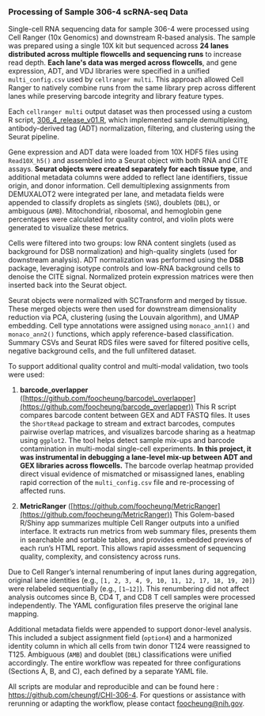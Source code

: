 ### Processing of Sample 306-4 scRNA-seq Data

Single-cell RNA sequencing data for sample 306-4 were processed using Cell Ranger (10x Genomics) and downstream R-based analysis. The sample was prepared using a single 10X kit but sequenced across **24 lanes distributed across multiple flowcells and sequencing runs** to increase read depth. **Each lane's data was merged across flowcells**, and gene expression, ADT, and VDJ libraries were specified in a unified `multi_config.csv` used by `cellranger multi`. This approach allowed Cell Ranger to natively combine runs from the same library prep across different lanes while preserving barcode integrity and library feature types.

Each `cellranger multi` output dataset was then processed using a custom R script, [306_4_release_v01.R](https://github.com/cheungf/CHI-306-4), which implemented sample demultiplexing, antibody-derived tag (ADT) normalization, filtering, and clustering using the Seurat pipeline.

Gene expression and ADT data were loaded from 10X HDF5 files using `Read10X_h5()` and assembled into a Seurat object with both RNA and CITE assays. **Seurat objects were created separately for each tissue type**, and additional metadata columns were added to reflect lane identifiers, tissue origin, and donor information. Cell demultiplexing assignments from DEMUXALOT2 were integrated per lane, and metadata fields were appended to classify droplets as singlets (`SNG`), doublets (`DBL`), or ambiguous (`AMB`). Mitochondrial, ribosomal, and hemoglobin gene percentages were calculated for quality control, and violin plots were generated to visualize these metrics.

Cells were filtered into two groups: low RNA content singlets (used as background for DSB normalization) and high-quality singlets (used for downstream analysis). ADT normalization was performed using the **DSB** package, leveraging isotype controls and low-RNA background cells to denoise the CITE signal. Normalized protein expression matrices were then inserted back into the Seurat object.

Seurat objects were normalized with SCTransform and merged by tissue. These merged objects were then used for downstream dimensionality reduction via PCA, clustering (using the Louvain algorithm), and UMAP embedding. Cell type annotations were assigned using `monaco_ann1()` and `monaco_ann2()` functions, which apply reference-based classification. Summary CSVs and Seurat RDS files were saved for filtered positive cells, negative background cells, and the full unfiltered dataset.

To support additional quality control and multi-modal validation, two tools were used:

1. **barcode\_overlapper** ([https://github.com/foocheung/barcode\_overlapper](https://github.com/foocheung/barcode_overlapper))
   This R script compares barcode content between GEX and ADT FASTQ files. It uses the `ShortRead` package to stream and extract barcodes, computes pairwise overlap matrices, and visualizes barcode sharing as a heatmap using `ggplot2`. The tool helps detect sample mix-ups and barcode contamination in multi-modal single-cell experiments.
   **In this project, it was instrumental in debugging a lane-level mix-up between ADT and GEX libraries across flowcells.** The barcode overlap heatmap provided direct visual evidence of mismatched or misassigned lanes, enabling rapid correction of the `multi_config.csv` file and re-processing of affected runs.

2. **MetricRanger** ([https://github.com/foocheung/MetricRanger](https://github.com/foocheung/MetricRanger))
   This Golem-based R/Shiny app summarizes multiple Cell Ranger outputs into a unified interface. It extracts run metrics from web summary files, presents them in searchable and sortable tables, and provides embedded previews of each run’s HTML report. This allows rapid assessment of sequencing quality, complexity, and consistency across runs.

Due to Cell Ranger’s internal renumbering of input lanes during aggregation, original lane identities (e.g., `[1, 2, 3, 4, 9, 10, 11, 12, 17, 18, 19, 20]`) were relabeled sequentially (e.g., `[1–12]`). This renumbering did not affect analysis outcomes since B, CD4 T, and CD8 T cell samples were processed independently. The YAML configuration files preserve the original lane mapping.

Additional metadata fields were appended to support donor-level analysis. This included a subject assignment field (`option4`) and a harmonized identity column in which all cells from twin donor T124 were reassigned to T125. Ambiguous (`AMB`) and doublet (`DBL`) classifications were unified accordingly. The entire workflow was repeated for three configurations (Sections A, B, and C), each defined by a separate YAML file.

All scripts are modular and reproducible and can be found here : https://github.com/cheungf/CHI-306-4. For questions or assistance with rerunning or adapting the workflow, please contact [foocheung@nih.gov](mailto:foocheung@nih.gov).


